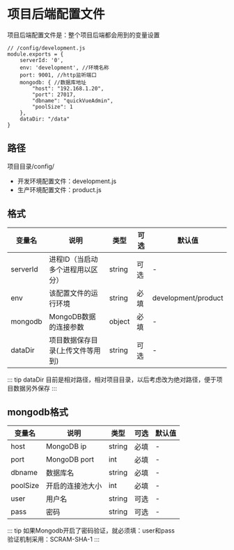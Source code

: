 # 项目后端配置文件
  
  项目后端配置文件是：整个项目后端都会用到的变量设置
  
``` js{5}
// /config/development.js
module.exports = {
    serverId: '0',
    env: 'development', //环境名称
    port: 9001, //http监听端口    
    mongodb: { //数据库地址
        "host": "192.168.1.20",
        "port": 27017,
        "dbname": "quickVueAdmin",
        "poolSize": 1
    },
    dataDir: "/data"
}
```

## 路径
   
   项目目录/config/
   
 - 开发环境配置文件：development.js
 - 生产环境配置文件：product.js
 

## 格式

| 变量名      | 说明    | 类型  | 可选 | 默认值|
| --------   | -----   | ---- |----  |---   |
|serverId  | 进程ID（当启动多个进程用以区分） |string|可选|-|-|
|env|      该配置文件的运行环境|string|必填|development/product|product|
|mongodb|  MongoDB数据的连接参数|object|必填|-|
|dataDir| 项目数据保存目录(上传文件等用到)|string|可选|-|

::: tip
dataDir 目前是相对路径，相对项目目录，以后考虑改为绝对路径，便于项目数据另外保存
:::
## mongodb格式

| 变量名      | 说明    | 类型  | 可选 | 默认值|
| --------   | -----   | ---- |----  |---   |
|host  | MongoDB ip |string|必填|-|-|
|port|    MongoDB port|int|必填|-|-|
|dbname|  数据库名|string|必填|-|
|poolSize| 开启的连接池大小|int|必填|-|
|user| 用户名|string|可选|-|
|pass| 密码|string|可选|-|

::: tip
如果Mongodb开启了密码验证，就必须填：user和pass  
验证机制采用：SCRAM-SHA-1
:::
  
